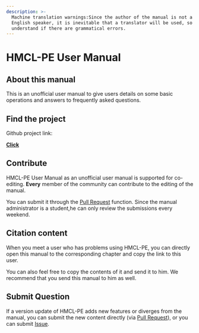 ```yaml
---
description: >-
  Machine translation warnings:Since the author of the manual is not a native
  English speaker, it is inevitable that a translator will be used, so please
  understand if there are grammatical errors.
---
```


# HMCL-PE User Manual

## About this manual

This is an unofficial user manual to give users details on some basic operations and answers to frequently asked questions.

## Find **the** project

Github project link:

****[**Click**](https://github.com/panda-lsy/HMCL-PE-User-Manual)****

## Contribute

HMCL-PE User Manual as an unofficial user manual is supported for co-editing. **Every** member of the community can contribute to the editing of the manual.

You can submit it through the [Pull Request](https://github.com/panda-lsy/HMCL-PE-User-Manual/pulls) function. Since the manual administrator is a student,he can only review the submissions every weekend.

## Citation content

When you meet a user who has problems using HMCL-PE, you can directly open this manual to the corresponding chapter and copy the link to this user.

You can also feel free to copy the contents of it and send it to him. We recommend that you send this manual to him as well.

## Submit Question

If a version update of HMCL-PE adds new features or diverges from the manual, you can submit the new content directly (via [Pull Request](https://github.com/panda-lsy/HMCL-PE-User-Manual/pulls)), or you can submit [Issue](https://github.com/panda-lsy/HMCL-PE-User-Manual/issues).

